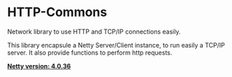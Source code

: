 # HTTP-Commons
Network library to use HTTP and TCP/IP connections easily.

This library encapsule a Netty Server/Client instance, to run easily a TCP/IP server. It also provide functions to perform http requests.

**[Netty version:  4.0.36](http://netty.io/)**





